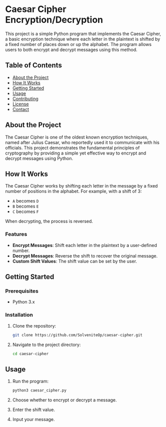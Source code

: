 # Caesar Cipher Encryption/Decryption

This project is a simple Python program that implements the Caesar Cipher, a basic encryption technique where each letter in the plaintext is shifted by a fixed number of places down or up the alphabet. The program allows users to both encrypt and decrypt messages using this method.

## Table of Contents

- [About the Project](#about-the-project)
- [How It Works](#how-it-works)
- [Getting Started](#getting-started)
- [Usage](#usage)
- [Contributing](#contributing)
- [License](#license)
- [Contact](#contact)

## About the Project

The Caesar Cipher is one of the oldest known encryption techniques, named after Julius Caesar, who reportedly used it to communicate with his officials. This project demonstrates the fundamental principles of cryptography by providing a simple yet effective way to encrypt and decrypt messages using Python.

## How It Works

The Caesar Cipher works by shifting each letter in the message by a fixed number of positions in the alphabet. For example, with a shift of 3:

- `A` becomes `D`
- `B` becomes `E`
- `C` becomes `F`

When decrypting, the process is reversed.

### Features

- **Encrypt Messages**: Shift each letter in the plaintext by a user-defined number.
- **Decrypt Messages**: Reverse the shift to recover the original message.
- **Custom Shift Values**: The shift value can be set by the user.

## Getting Started

### Prerequisites

- Python 3.x

### Installation

1. Clone the repository:
    ```bash
    git clone https://github.com/SolveniteOp/caesar-cipher.git
    ```

2. Navigate to the project directory:
    ```bash
    cd caesar-cipher
    ```

## Usage

1. Run the program:
    ```bash
    python3 caesar_cipher.py
    ```

2. Choose whether to encrypt or decrypt a message.

3. Enter the shift value.

4. Input your message.
